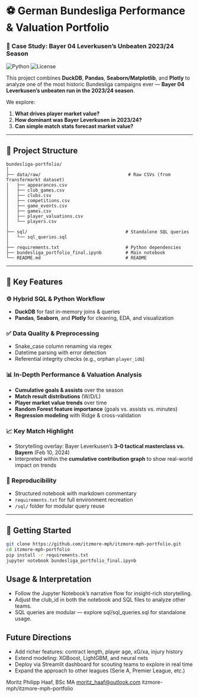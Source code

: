 # ⚽ German Bundesliga Performance & Valuation Portfolio  
### 🎯 Case Study: Bayer 04 Leverkusen’s Unbeaten 2023/24 Season

![Python](https://img.shields.io/badge/python-3.10+-blue)
![License](https://img.shields.io/badge/license-MIT-green)

This project combines **DuckDB**, **Pandas**, **Seaborn/Matplotlib**, and **Plotly** to analyze one of the most historic Bundesliga campaigns ever — **Bayer 04 Leverkusen’s unbeaten run in the 2023/24 season**.

We explore:

1. **What drives player market value?**  
2. **How dominant was Bayer Leverkusen in 2023/24?**  
3. **Can simple match stats forecast market value?**

---

## 📂 Project Structure

```
bundesliga-portfolio/
│
├── data/raw/                                 # Raw CSVs (from Transfermarkt dataset)
│   ├── appearances.csv
│   ├── club_games.csv
│   ├── clubs.csv
│   ├── competitions.csv
│   ├── game_events.csv
│   ├── games.csv
│   ├── player_valuations.csv
│   └── players.csv
│
├── sql/                                     # Standalone SQL queries
│   └── sql_queries.sql
│
├── requirements.txt                         # Python dependencies
├── bundesliga_portfolio_final.ipynb         # Main notebook
└── README.md                                # README
```

---

## 🔑 Key Features

### ⚙️ Hybrid SQL & Python Workflow
- **DuckDB** for fast in-memory joins & queries  
- **Pandas**, **Seaborn**, and **Plotly** for cleaning, EDA, and visualization  

### ✅ Data Quality & Preprocessing
- Snake_case column renaming via regex  
- Datetime parsing with error detection  
- Referential integrity checks (e.g., orphan `player_id`s)

### 📊 In-Depth Performance & Valuation Analysis
- **Cumulative goals & assists** over the season  
- **Match result distributions** (W/D/L)  
- **Player market value trends** over time  
- **Random Forest feature importance** (goals vs. assists vs. minutes)  
- **Regression modeling** with Ridge & cross-validation  

### 📈 Key Match Highlight
- Storytelling overlay: Bayer Leverkusen’s **3–0 tactical masterclass vs. Bayern** (Feb 10, 2024)  
- Interpreted within the **cumulative contribution graph** to show real-world impact on trends

### 🧪 Reproducibility
- Structured notebook with markdown commentary  
- `requirements.txt` for full environment recreation  
- `/sql/` folder for modular query reuse  

---

## 🚀 Getting Started

```bash
git clone https://github.com/itzmore-mph/itzmore-mph-portfolio.git
cd itzmore-mph-portfolio
pip install -r requirements.txt
jupyter notebook bundesliga_portfolio_final.ipynb
```
## Usage & Interpretation
- Follow the Jupyter Notebook’s narrative flow for insight-rich storytelling.
- Adjust the club_id in both the notebook and SQL files to analyze other teams.
- SQL queries are modular — explore sql/sql_queries.sql for standalone usage.

## Future Directions
- Add richer features: contract length, player age, xG/xa, injury history
- Extend modeling: XGBoost, LightGBM, and neural nets
- Deploy via Streamlit dashboard for scouting teams to explore in real time
- Expand the approach to other leagues (Serie A, Premier League, etc.)

Moritz Philipp Haaf, BSc MA
moritz_haaf@outlook.com
itzmore-mph/itzmore-mph-portfolio
